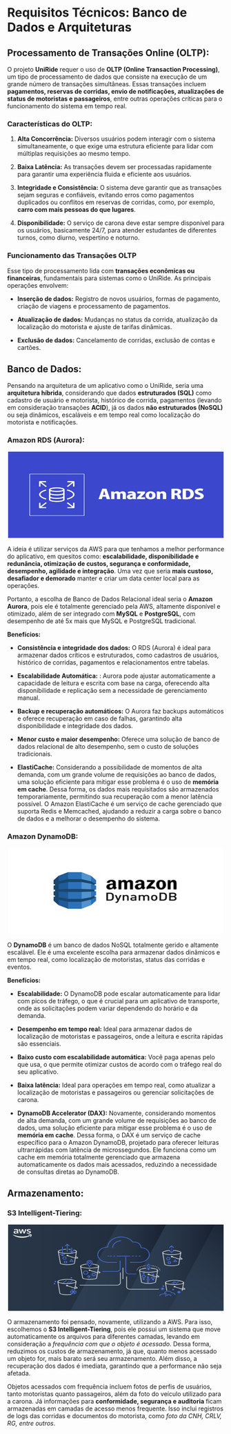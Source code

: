 # **Requisitos Técnicos: Banco de Dados e Arquiteturas**

## **Processamento de Transações Online (OLTP):**

O projeto **UniRide** requer o uso de **OLTP (Online Transaction Processing)**, um tipo de processamento de dados que consiste na execução de um grande número de transações simultâneas. Essas transações incluem **pagamentos, reservas de corridas, envio de notificações, atualizações de status de motoristas e passageiros**, entre outras operações críticas para o funcionamento do sistema em tempo real.

### **Características do OLTP:**

1. **Alta Concorrência:** Diversos usuários podem interagir com o sistema simultaneamente, o que exige uma estrutura eficiente para lidar com múltiplas requisições ao mesmo tempo.

2. **Baixa Latência:** As transações devem ser processadas rapidamente para garantir uma experiência fluida e eficiente aos usuários.

3. **Integridade e Consistência:** O sistema deve garantir que as transações sejam seguras e confiáveis, evitando erros como pagamentos duplicados ou conflitos em reservas de corridas, como, por exemplo, **carro com mais pessoas do que lugares**.

4. **Disponibilidade:** O serviço de carona deve estar sempre disponível para os usuários, basicamente 24/7, para atender estudantes de diferentes turnos, como diurno, vespertino e noturno.

### **Funcionamento das Transações OLTP**
Esse tipo de processamento lida com **transações econômicas ou financeiras**, fundamentais para sistemas como o UniRide. As principais operações envolvem:

- **Inserção de dados:** Registro de novos usuários, formas de pagamento, criação de viagens e processamento de pagamentos.

- **Atualização de dados:** Mudanças no status da corrida, atualização da localização do motorista e ajuste de tarifas dinâmicas.

- **Exclusão de dados:** Cancelamento de corridas, exclusão de contas e cartões.

## **Banco de Dados:**

Pensando na arquitetura de um aplicativo como o UniRide, seria uma **arquitetura híbrida**, considerando que dados **estruturados (SQL)** como cadastro de usuário e motorista, histórico de corrida, pagamentos (levando em consideração transações **ACID**), já os dados **não estruturados (NoSQL)** ou seja dinâmicos, escaláveis e em tempo real como localização do motorista e notificações. 

### **Amazon RDS (Aurora):**

<p align="center"> 
<img src = "../Assets/amazon-rds.png" width="500" height="200">
<p>

A ideia é utilizar serviços da AWS para que tenhamos a melhor performance do aplicativo, em quesitos como: **escalabilidade, disponibilidade e redunância, otimização de custos, segurança e conformidade, desempenho, agilidade e integração**. Uma vez que seria **mais custoso, desafiador e demorado** manter e criar um data center local para as operações. 

Portanto, a escolha de Banco de Dados Relacional ideal seria o **Amazon Aurora**, pois ele é totalmente gerenciado pela AWS, altamente disponível e otimizado, além de ser integrado com **MySQL** e **PostgreSQL**, com desempenho de até 5x mais que MySQL e PostgreSQL tradicional. 

**Benefícios:**

- **Consistência e integridade dos dados:** O RDS (Aurora) é ideal para armazenar dados críticos e estruturados, como cadastros de usuários, histórico de corridas, pagamentos e relacionamentos entre tabelas.

- **Escalabilidade Automática:** : Aurora pode ajustar automaticamente a capacidade de leitura e escrita com base na carga, oferecendo alta disponibilidade e replicação sem a necessidade de gerenciamento manual.

- **Backup e recuperação automáticos:** O Aurora faz backups automáticos e oferece recuperação em caso de falhas, garantindo alta disponibilidade e integridade dos dados.

- **Menor custo e maior desempenho:** Oferece uma solução de banco de dados relacional de alto desempenho, sem o custo de soluções tradicionais.

- **ElastiCache:** Considerando a possibilidade de momentos de alta demanda, com um grande volume de requisições ao banco de dados, uma solução eficiente para mitigar esse problema é o uso de **memória em cache**. Dessa forma, os dados mais requisitados são armazenados temporariamente, permitindo sua recuperação com a menor latência possível. O Amazon ElastiCache é um serviço de cache gerenciado que suporta Redis e Memcached, ajudando a reduzir a carga sobre o banco de dados e a melhorar o desempenho do sistema.

### **Amazon DynamoDB:**

<p align="center"> 
<img src = "../Assets/dynamodb.png" width="500" height="200">
<p>

O **DynamoDB** é um banco de dados NoSQL totalmente gerido e altamente escalável. Ele é uma excelente escolha para armazenar dados dinâmicos e em tempo real, como localização de motoristas, status das corridas e eventos.

**Benefícios:**

- **Escalabilidade:** O DynamoDB pode escalar automaticamente para lidar com picos de tráfego, o que é crucial para um aplicativo de transporte, onde as solicitações podem variar dependendo do horário e da demanda.

- **Desempenho em tempo real:** Ideal para armazenar dados de localização de motoristas e passageiros, onde a leitura e escrita rápidas são essenciais.

- **Baixo custo com escalabilidade automática:** Você paga apenas pelo que usa, o que permite otimizar custos de acordo com o tráfego real do seu aplicativo.

- **Baixa latência:** Ideal para operações em tempo real, como atualizar a localização de motoristas e passageiros ou gerenciar solicitações de carona.

- **DynamoDB Accelerator (DAX):** Novamente, considerando momentos de alta demanda, com um grande volume de requisições ao banco de dados, uma solução eficiente para mitigar esse problema é o uso de **memória em cache**. Dessa forma, o DAX é um serviço de cache específico para o Amazon DynamoDB, projetado para oferecer leituras ultrarrápidas com latência de microssegundos. Ele funciona como um cache em memória totalmente gerenciado que armazena automaticamente os dados mais acessados, reduzindo a necessidade de consultas diretas ao DynamoDB.

## **Armazenamento:**

### **S3 Intelligent-Tiering:**

<p align="center"> 
<img src = "../Assets/s3-intelligent-tiering.jpg" width="500" height="200">
<p>

O armazenamento foi pensado, novamente, utilizando a AWS. Para isso, escolhemos o **S3 Intelligent-Tiering**, pois ele possui um sistema que move automaticamente os arquivos para diferentes camadas, levando em consideração a *frequência com que o objeto é acessado*. Dessa forma, reduzimos os custos de armazenamento, já que, quanto menos acessado um objeto for, mais barato será seu armazenamento. Além disso, a recuperação dos dados é imediata, garantindo que a performance não seja afetada.

Objetos acessados com frequência incluem fotos de perfis de usuários, tanto motoristas quanto passageiros, além da foto do veículo utilizado para a carona. Já informações para **conformidade, segurança e auditoria** ficam armazenadas em camadas de acesso menos frequente. Isso inclui registros de logs das corridas e documentos do motorista, como *foto da CNH, CRLV, RG, entre outros*.